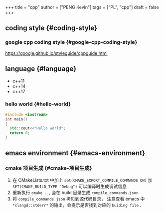 +++
title = "cpp"
author = ["PENG Kevin"]
tags = ["PL", "cpp"]
draft = false
+++

## coding style {#coding-style}


### google cpp coding style {#google-cpp-coding-style}

<https://google.github.io/styleguide/cppguide.html>


## language {#language}

-   c++11
-   c++14
-   c++17


### hello world {#hello-world}

```cpp
#include <iostream>
int main()
{
  std::cout<<"Hello world";
  return 0;
}
```


## emacs environment {#emacs-environment}


### cmake 项目生成 {#cmake-项目生成}

1.  在 CMakeLists.txt 中加上 `set(CMAKE_EXPORT_COMPILE_COMMANDS ON)`
    加 `SET(CMAKE_BUILD_TYPE "Debug")` 可以编译时生成调试信息
2.  重新执行 `cmake ..`, 会在 build 目录生成 `compile_commands.json`
3.  将 `compile_commands.json` 拷贝到源代码目录，
    注意查看 emacs 中 `*clangd::stderr*` 的输出，会提示是否找到对应的
    `buiding file` .
